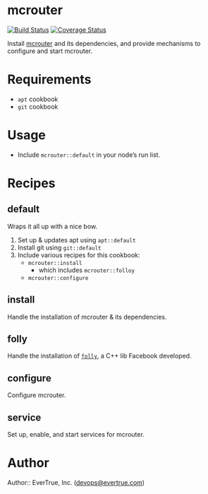 # mcrouter
[![Build Status](https://travis-ci.org/evertrue/mcrouter-cookbook.svg)](https://travis-ci.org/evertrue/mcrouter-cookbook)
[![Coverage Status](https://coveralls.io/repos/evertrue/mcrouter-cookbook/badge.svg)](https://coveralls.io/r/evertrue/mcrouter-cookbook)

Install [mcrouter](https://github.com/facebook/mcrouter) and its dependencies, and provide mechanisms to configure and start mcrouter.

# Requirements

* `apt` cookbook
* `git` cookbook

# Usage

* Include `mcrouter::default` in your node’s run list.

# Recipes

## default

Wraps it all up with a nice bow.

1. Set up & updates apt using `apt::default`
2. Install git using `git::default`
3. Include various recipes for this cookbook:
    * `mcrouter::install`
        - which includes `mcrouter::folloy`
    * `mcrouter::configure`

## install

Handle the installation of mcrouter & its dependencies.

## folly

Handle the installation of [`folly`](https://github.com/facebook/folly), a C++ lib Facebook developed.

## configure

Configure mcrouter.

## service

Set up, enable, and start services for mcrouter.

# Author

Author:: EverTrue, Inc. (<devops@evertrue.com>)
